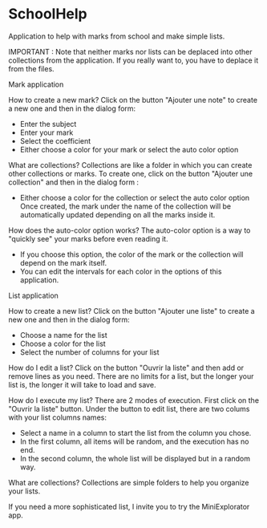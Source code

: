 # SchoolHelp
Application to help with marks from school and make simple lists.

IMPORTANT : Note that neither marks nor lists can be deplaced into other collections from the application.
If you really want to, you have to deplace it from the files.

Mark application

How to create a new mark?
Click on the button "Ajouter une note" to create a new one and then in the dialog form:
- Enter the subject
- Enter your mark
- Select the coefficient
- Either choose a color for your mark or select the auto color option

What are collections?
Collections are like a folder in which you can create other collections or marks.
To create one, click on the button "Ajouter une collection" and then in the dialog form :
- Either choose a color for the collection or select the auto color option
Once created, the mark under the name of the collection will be automatically updated 
depending on all the marks inside it.

How does the auto-color option works?
The auto-color option is a way to "quickly see" your marks before even reading it.
- If you choose this option, the color of the mark or the collection will depend on the mark itself.
- You can edit the intervals for each color in the options of this application.

List application

How to create a new list?
Click on the button "Ajouter une liste" to create a new one and then in the dialog form:
- Choose a name for the list
- Choose a color for the list
- Select the number of columns for your list

How do I edit a list?
Click on the button "Ouvrir la liste" and then add or remove lines as you need. 
There are no limits for a list, but the longer your list is, the longer it will take to load and save.

How do I execute my list?
There are 2 modes of execution. First click on the "Ouvrir la liste" button.
Under the button to edit list, there are two colums with your list columns names:
- Select a name in a column to start the list from the column you chose.
- In the first column, all items will be random, and the execution has no end.
- In the second column, the whole list will be displayed but in a random way.

What are collections?
Collections are simple folders to help you organize your lists.
 
If you need a more sophisticated list, I invite you to try the MiniExplorator app.

